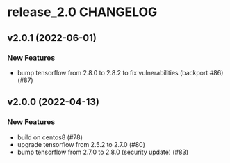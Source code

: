 # release_2.0 CHANGELOG

## v2.0.1 (2022-06-01)

### New Features

- bump tensorflow from 2.8.0 to 2.8.2 to fix vulnerabilities (backport #86) (#87)

## v2.0.0 (2022-04-13)

### New Features

- build on centos8 (#78)
- upgrade tensorflow from 2.5.2 to 2.7.0 (#80)
- bump tensorflow from 2.7.0 to 2.8.0 (security update) (#83)


